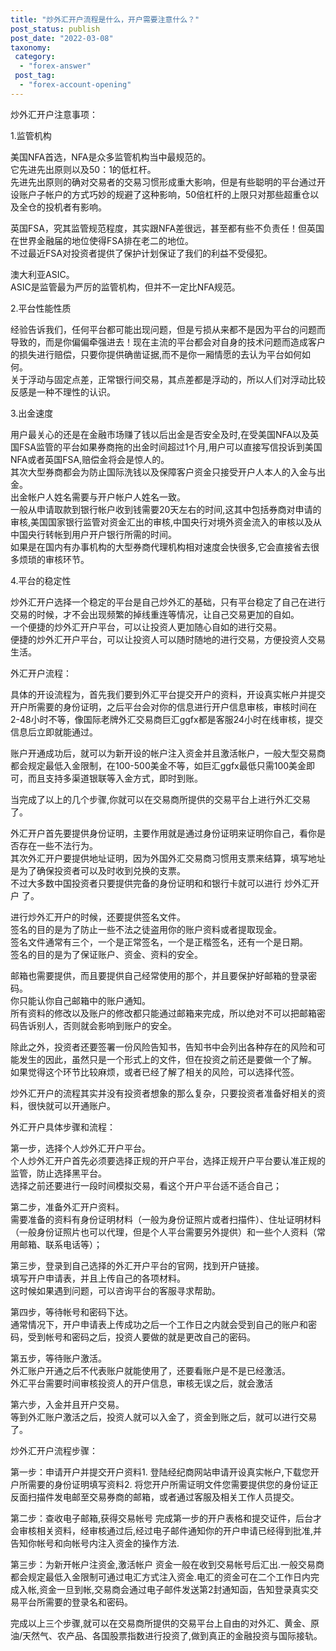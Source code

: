 ```yaml
---
title: "炒外汇开户流程是什么，开户需要注意什么？"
post_status: publish
post_date: "2022-03-08"
taxonomy:
 category: 
  - "forex-answer"
 post_tag: 
  - "forex-account-opening"
---
```


炒外汇开户注意事项：

1.监管机构

美国NFA首选，NFA是众多监管机构当中最规范的。  
它先进先出原则以及50：1的低杠杆。  
先进先出原则的确对交易者的交易习惯形成重大影响，但是有些聪明的平台通过开设账户子帐户的方式巧妙的规避了这种影响，50倍杠杆的上限只对那些超重仓以及全仓的投机者有影响。  

英国FSA，究其监管规范程度，其实跟NFA差很远，甚至都有些不负责任！但英国在世界金融届的地位使得FSA排在老二的地位。  
不过最近FSA对投资者提供了保护计划保证了我们的利益不受侵犯。  

澳大利亚ASIC。  
ASIC是监管最为严厉的监管机构，但并不一定比NFA规范。  

2.平台性能性质

经验告诉我们，任何平台都可能出现问题，但是亏损从来都不是因为平台的问题而导致的，而是你偏偏牵强进去！现在主流的平台都会对自身的技术问题而造成客户的损失进行赔偿，只要你提供确凿证据,而不是你一厢情愿的去认为平台如何如何。  
关于浮动与固定点差，正常银行间交易，其点差都是浮动的，所以人们对浮动比较反感是一种不理性的认识。  

3.出金速度

用户最关心的还是在金融市场赚了钱以后出金是否安全及时,在受美国NFA以及英国FSA监管的平台如果券商拖的出金时间超过1个月,用户可以直接写信投诉到美国NFA或者英国FSA,赔偿金将会是惊人的。  
其次大型券商都会为防止国际洗钱以及保障客户资金只接受开户人本人的入金与出金。  
出金帐户人姓名需要与开户帐户人姓名一致。  
一般从申请取款到银行帐户收到钱需要20天左右的时间,这其中包括券商对申请的审核,美国国家银行监管对资金汇出的审核,中国央行对境外资金流入的审核以及从中国央行转帐到用户开户银行所需的时间。  
如果是在国内有办事机构的大型券商代理机构相对速度会快很多,它会直接省去很多烦琐的审核环节。  

4.平台的稳定性

炒外汇开户选择一个稳定的平台是自己炒外汇的基础，只有平台稳定了自己在进行交易的时候，才不会出现频繁的掉线重连等情况，让自己交易更加的自如。  
一个便捷的炒外汇开户平台，可以让投资人更加随心自如的进行交易。  
便捷的炒外汇开户平台，可以让投资人可以随时随地的进行交易，方便投资人交易生活。  

外汇开户流程：

具体的开设流程为，首先我们要到外汇平台提交开户的资料，开设真实帐户并提交开户所需要的身份证明，之后平台会对你的信息进行开户信息审核，审核时间在2-48小时不等，像国际老牌外汇交易商巨汇ggfx都是客服24小时在线审核，提交信息后立即就能通过。  

账户开通成功后，就可以为新开设的帐户注入资金并且激活帐户，一般大型交易商都会规定最低入金限制，在100-500美金不等，如巨汇ggfx最低只需100美金即可，而且支持多渠道银联等入金方式，即时到账。  

当完成了以上的几个步骤,你就可以在交易商所提供的交易平台上进行外汇交易了。  

外汇开户首先要提供身份证明，主要作用就是通过身份证明来证明你自己，看你是否存在一些不法行为。  
其次外汇开户要提供地址证明，因为外国外汇交易商习惯用支票来结算，填写地址是为了确保投资者可以及时收到兑换的支票。  
不过大多数中国投资者只要提供完备的身份证明和和银行卡就可以进行 炒外汇开户 了。  

进行炒外汇开户的时候，还要提供签名文件。  
签名的目的是为了防止一些不法之徒盗用你的账户资料或者提取现金。  
签名文件通常有三个，一个是正常签名，一个是正楷签名，还有一个是日期。  
签名的目的是为了保证账户、资金、资料的安全。  

邮箱也需要提供，而且要提供自己经常使用的那个，并且要保护好邮箱的登录密码。  
你只能认你自己邮箱中的账户通知。  
所有资料的修改以及账户的修改都只能通过邮箱来完成，所以绝对不可以把邮箱密码告诉别人，否则就会影响到账户的安全。  

除此之外，投资者还要签署一份风险告知书，告知书中会列出各种存在的风险和可能发生的因此，虽然只是一个形式上的文件，但在投资之前还是要做一个了解。  
如果觉得这个环节比较麻烦，或者已经了解了相关的风险，可以选择代签。  

炒外汇开户的流程其实并没有投资者想象的那么复杂，只要投资者准备好相关的资料，很快就可以开通账户。  

外汇开户具体步骤和流程：

第一步，选择个人炒外汇开户平台。  
个人炒外汇开户首先必须要选择正规的开户平台，选择正规开户平台要认准正规的监管，防止选择黑平台。  
选择之前还要进行一段时间模拟交易，看这个开户平台适不适合自己；

第二步，准备外汇开户资料。  
需要准备的资料有身份证明材料（一般为身份证照片或者扫描件）、住址证明材料（一般身份证照片也可以代理，但是个人平台需要另外提供）和一些个人资料（常用邮箱、联系电话等）；

第三步，登录到自己选择的外汇开户平台的官网，找到开户链接。  
填写开户申请表，并且上传自己的各项材料。  
这时候如果遇到问题，可以咨询平台的客服寻求帮助。  

第四步，等待帐号和密码下达。  
通常情况下，开户申请表上传成功之后一个工作日之内就会受到自己的账户和密码，受到帐号和密码之后，投资人要做的就是更改自己的密码。  

第五步，等待账户激活。  
外汇账户开通之后不代表账户就能使用了，还要看账户是不是已经激活。  
外汇平台需要时间审核投资人的开户信息，审核无误之后，就会激活

第六步，入金并且开户交易。  
等到外汇账户激活之后，投资人就可以入金了，资金到账之后，就可以进行交易了。  

炒外汇开户流程步骤：

第一步：申请开户并提交开户资料1. 登陆经纪商网站申请开设真实帐户,下载您开户所需要的身份证明填写资料2. 将您开户所需证明文件您需要提供您的身份证正反面扫描件发电邮至交易券商的邮箱，或者通过客服及相关工作人员提交。  

第二步：查收电子邮箱,获得交易帐号 完成第一步的开户表格和提交证件，后台才会审核相关资料，经审核通过后,经过电子邮件通知你的开户申请已经得到批准,并告知你帐号和向帐号内注入资金的操作方法.

第三步：为新开帐户注资金,激活帐户 资金一般在收到交易帐号后汇出.一般交易商都会规定最低入金限制可通过电汇方式注入资金.电汇的资金可在二个工作日内完成入帐,资金一旦到帐,交易商会通过电子邮件发送第2封通知函，告知登录真实交易平台所需要的登录名和密码。  

完成以上三个步骤,就可以在交易商所提供的交易平台上自由的对外汇、黄金、原油/天然气、农产品、各国股票指数进行投资了,做到真正的金融投资与国际接轨。
